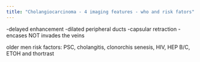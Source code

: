 ```yaml
---
title: "Cholangiocarcinoma - 4 imaging features - who and risk fators"
---
```

-delayed enhancement
-dilated peripheral ducts
-capsular retraction
-encases NOT invades the veins

older men
risk factors: PSC, cholangitis, clonorchis senesis, HIV, HEP B/C, ETOH and thortrast

